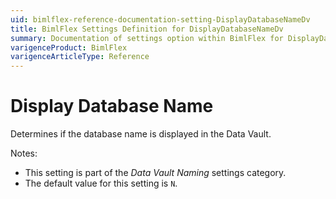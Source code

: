 ```yaml
---
uid: bimlflex-reference-documentation-setting-DisplayDatabaseNameDv
title: BimlFlex Settings Definition for DisplayDatabaseNameDv
summary: Documentation of settings option within BimlFlex for DisplayDatabaseNameDv
varigenceProduct: BimlFlex
varigenceArticleType: Reference
---
```


# Display Database Name

Determines if the database name is displayed in the Data Vault.

Notes:

* This setting is part of the *Data Vault Naming* settings category.
* The default value for this setting is `N`.
